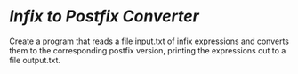 # *Infix to Postfix Converter*
Create a program that reads a file input.txt of infix expressions and converts them to the 
corresponding postfix version, printing the expressions out to a file output.txt.
